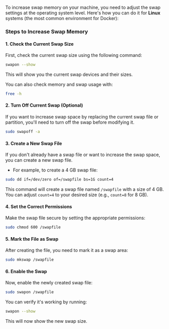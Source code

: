 To increase swap memory on your machine, you need to adjust the swap settings at the operating system level. Here's how you can do it for **Linux** systems (the most common environment for Docker):

### Steps to Increase Swap Memory

#### 1. **Check the Current Swap Size**

First, check the current swap size using the following command:

```bash
swapon --show
```

This will show you the current swap devices and their sizes.

You can also check memory and swap usage with:

```bash
free -h
```

#### 2. **Turn Off Current Swap (Optional)**

If you want to increase swap space by replacing the current swap file or partition, you'll need to turn off the swap before modifying it.

```bash
sudo swapoff -a
```

#### 3. **Create a New Swap File**

If you don't already have a swap file or want to increase the swap space, you can create a new swap file.

- For example, to create a 4 GB swap file:

```bash
sudo dd if=/dev/zero of=/swapfile bs=1G count=4
```

This command will create a swap file named `/swapfile` with a size of 4 GB. You can adjust `count=4` to your desired size (e.g., `count=8` for 8 GB).

#### 4. **Set the Correct Permissions**

Make the swap file secure by setting the appropriate permissions:

```bash
sudo chmod 600 /swapfile
```

#### 5. **Mark the File as Swap**

After creating the file, you need to mark it as a swap area:

```bash
sudo mkswap /swapfile
```

#### 6. **Enable the Swap**

Now, enable the newly created swap file:

```bash
sudo swapon /swapfile
```

You can verify it's working by running:

```bash
swapon --show
```

This will now show the new swap size.
